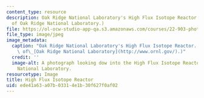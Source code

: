 ```yaml
---
content_type: resource
description: Oak Ridge National Laboratory's High Flux Isotope Reactor. (Image courtesy
  of Oak Ridge National Laboratory.)
file: https://ol-ocw-studio-app-qa.s3.amazonaws.com/courses/22-903-photon-and-neutron-scattering-spectroscopy-and-its-applications-in-condensed-matter-spring-2005/ede41a63a07b03314e1b30f627f0af02_22-903s05.jpg
file_type: image/jpeg
image_metadata:
  caption: "Oak Ridge National Laboratory's High Flux Isotope Reactor. (Image courtesy\
    \ of\_[Oak Ridge National Laboratory](http://www.ornl.gov/).)"
  credit: ''
  image-alt: A photograph looking dow into the High Flux Isotope Reactor at Oak Ridge
    National Laboratory.
resourcetype: Image
title: High Flux Isotope Reactor
uid: ede41a63-a07b-0331-4e1b-30f627f0af02
---
```

